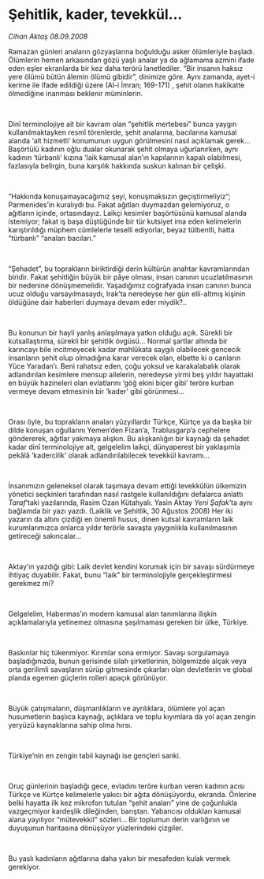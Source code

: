 # Şehitlik, kader, tevekkül...

*Cihan Aktaş 08.09.2008*

<div class="taraf_structure_2col_1zq">
<div class="margen_n">



 <p></p><p>Ramazan günleri anaların gözyaşlarına boğulduğu asker ölümleriyle başladı. Ölümlerin hemen arkasından gözü yaşlı analar ya da ağlamama azmini ifade eden eşler ekranlarda bir kez daha terörü lanetlediler. “Bir insanın haksız yere ölümü bütün âlemin ölümü gibidir”, dinimize göre. Aynı zamanda, ayet-i kerime ile ifade edildiği üzere (Al-i İmran; 169-171) , şehit olanın hakikatte ölmediğine inanması beklenir müminlerin. </p><br/>
<p>Dinî terminolojiye ait bir kavram olan “şehitlik mertebesi” bunca yaygın kullanılmaktayken resmî törenlerde, şehit analarına, bacılarına kamusal alanda ‘alt hizmetli’ konumunun uygun görülmesini nasıl açıklamak gerek... Başörtülü kadının oğlu dualar okunarak şehit olmaya uğurlanırken, aynı kadının ‘türbanlı’ kızına ‘laik kamusal alan’ın kapılarının kapalı olabilmesi, fazlasıyla belirgin, buna karşılık hakkında suskun kalınan bir çelişki. </p><br/>
<p>“Hakkında konuşamayacağımız şeyi, konuşmaksızın geçiştirmeliyiz”; Parmenides’in kuralıydı bu. Fakat ağıtları duymazdan gelemiyoruz, o ağıtların içinde, ortasındayız. Laikçi kesimler başörtüsünü kamusal alanda istemiyor; fakat iş başa düştüğünde bir tür kutsiyet ima eden kelimelerin karıştırıldığı müphem cümlelerle teselli ediyorlar, beyaz tülbentli, hatta “türbanlı” “anaları bacıları.” </p><br/>
<p>“Şehadet”, bu toprakların biriktirdiği derin kültürün anahtar kavramlarından biridir. Fakat şehitliğin büyük bir pâye olması, insan canının ucuzlatılmasının bir nedenine dönüşmemelidir. Yaşadığımız coğrafyada insan canının bunca ucuz olduğu varsayılmasaydı, Irak’ta neredeyse her gün elli-altmış kişinin öldüğüne dair haberleri duymaya devam eder miydik?.. </p><br/>
<p>Bu konunun bir hayli yanlış anlaşılmaya yatkın olduğu açık. Sürekli bir kutsallaştırma, sürekli bir şehitlik övgüsü... Normal şartlar altında bir karıncayı bile incitmeyecek kadar mahlûkata saygılı olabilecek gencecik insanların şehit olup olmadığına karar verecek olan, elbette ki o canların Yüce Yaradan’ı. Beni rahatsız eden, çoğu yoksul ve karakalabalık olarak adlandırılan kesimlere mensup ailelerin, neredeyse yirmi beş yıldır hayattaki en büyük hazineleri olan evlatlarını ‘göğ ekini biçer gibi’ teröre kurban vermeye devam etmesinin bir ‘kader’ gibi görünmesi... </p><br/>
<p>Orası öyle, bu toprakların anaları yüzyıllardır Türkçe, Kürtçe ya da başka bir dilde konuşan oğullarını Yemen’den Fizan’a, Trablusgarp’a cephelere göndererek, ağıtlar yakmaya alışkın. Bu alışkanlığın bir kaynağı da şehadet kadar dinî terminolojiye ait, gelgelelim laikçi, dünyaperest bir yaklaşımla pekâlâ ‘kadercilik’ olarak adlandırılabilecek tevekkül kavramı... </p><br/>
<p>İnsanımızın geleneksel olarak taşımaya devam ettiği tevekkülün ülkemizin yönetici seçkinleri tarafından nasıl rastgele kullanıldığını defalarca anlattı <i>Taraf</i>’taki yazılarında, Rasim Ozan Kütahyalı. Yasin Aktay <i>Yeni Şafak</i>’ta aynı bağlamda bir yazı yazdı. (Laiklik ve Şehitlik, 30 Ağustos 2008) Her iki yazarın da altını çizdiği en önemli husus, dinen kutsal kavramların laik kurumlarımızca onlarca yıldır terörle savaşta yaygınlıkla kullanılmasının getireceği sakıncalar... </p><br/>
<p>Aktay’ın yazdığı gibi: Laik devlet kendini korumak için bir savaşı sürdürmeye ihtiyaç duyabilir. Fakat, bunu “laik” bir terminolojiyle gerçekleştirmesi gerekmez mi?</p><br/>
<p>Gelgelelim, Habermas’ın modern kamusal alan tanımlarına ilişkin açıklamalarıyla yetinemez olmasına şaşılmaması gereken bir ülke, Türkiye. </p><br/>
<p>Baskınlar hiç tükenmiyor. Kırımlar sona ermiyor. Savaşı sorgulamaya başladığınızda, bunun gerisinde silah şirketlerinin, bölgemizde alçak veya orta gerilimli savaşların sürüp gitmesinde çıkarları olan devletlerin ve global planda egemen güçlerin rolleri apaçık görünüyor. </p><br/>
<p>Büyük çatışmaların, düşmanlıkların ve ayrılıklara, ölümlere yol açan husumetlerin başlıca kaynağı, açlıklara ve toplu kıyımlara da yol açan zengin yeryüzü kaynaklarına sahip olma hırsı. </p><br/>
<p>Türkiye’nin en zengin tabii kaynağı ise gençleri sanki. </p><br/>
<p>Oruç günlerinin başladığı gece, evladını teröre kurban veren kadının acısı Türkçe ve Kürtçe kelimelerle yakıcı bir ağıta dönüşüyordu, ekranda. Önlerine belki hayatta ilk kez mikrofon tutulan “şehit anaları” yine de çoğunlukla vazgeçmiyor kardeşlik dileğinden, barıştan. Yabancısı oldukları kamusal alana yayılıyor “mütevekkil” sözleri... Bir toplumun derin varlığının ve duyuşunun haritasına dönüşüyor yüzlerindeki çizgiler. </p><br/>
<p>Bu yaslı kadınların ağıtlarına daha yakın bir mesafeden kulak vermek gerekiyor.</p>

<br/>


<div id="taraf_not">
</div>

</div>


</div>
